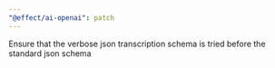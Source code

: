 ```yaml
---
"@effect/ai-openai": patch
---
```


Ensure that the verbose json transcription schema is tried before the standard json schema
